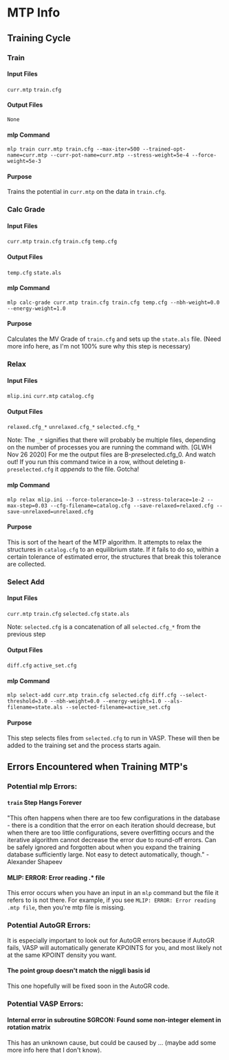 # MTP Info

## Training Cycle

### Train

#### Input Files

`curr.mtp`
`train.cfg`

#### Output Files

`None`

#### mlp Command

`mlp train curr.mtp train.cfg --max-iter=500 --trained-opt-name=curr.mtp --curr-pot-name=curr.mtp --stress-weight=5e-4 --force-weight=5e-3`

#### Purpose

Trains the potential in `curr.mtp` on the data in `train.cfg`.

### Calc Grade

#### Input Files

`curr.mtp`
`train.cfg`
`train.cfg`
`temp.cfg`

#### Output Files

`temp.cfg`
`state.als`

#### mlp Command

`mlp calc-grade curr.mtp train.cfg train.cfg temp.cfg --nbh-weight=0.0 --energy-weight=1.0`

#### Purpose

Calculates the MV Grade of `train.cfg` and sets up the `state.als` file. (Need more info here, as I'm not 100% sure why this step is necessary)

### Relax

#### Input Files

`mlip.ini`
`curr.mtp`
`catalog.cfg`

#### Output Files

`relaxed.cfg_*`
`unrelaxed.cfg_*`
`selected.cfg_*`

Note: The `_*` signifies that there will probably be multiple files, depending on the number of processes you are running the command with.
[GLWH Nov 26 2020]
For me the output files are B-*pre*selected.cfg_0. And watch out! If you run this command twice in a row, without deleting `B-preselected.cfg` it *appends* to the file. Gotcha!


#### mlp Command

`mlp relax mlip.ini --force-tolerance=1e-3 --stress-tolerace=1e-2 --max-step=0.03 --cfg-filename=catalog.cfg --save-relaxed=relaxed.cfg --save-unrelaxed=unrelaxed.cfg`

#### Purpose

This is sort of the heart of the MTP algorithm. It attempts to relax the structures in `catalog.cfg` to an equilibrium state.
If it fails to do so,  within a certain tolerance of estimated error, the structures that break this tolerance are collected.

### Select Add


#### Input Files

`curr.mtp`
`train.cfg`
`selected.cfg`
 `state.als`

Note: `selected.cfg` is a concatenation of all `selected.cfg_*` from the previous step

#### Output Files

`diff.cfg`
`active_set.cfg`

#### mlp Command

`mlp select-add curr.mtp train.cfg selected.cfg diff.cfg --select-threshold=3.0 --nbh-weight=0.0 --energy-weight=1.0 --als-filename=state.als --selected-filename=active_set.cfg`

#### Purpose

This step selects files from `selected.cfg` to run in VASP. These will then be added to the training set and the process starts again.

## Errors Encountered when Training MTP's

### Potential mlp Errors:

#### `train` Step Hangs Forever

"This often happens when there are too few configurations in the database - there is a condition that the error on each iteration should decrease, but when there are too little configurations, severe overfitting occurs and the iterative algorithm cannot decrease the error due to round-off errors. Can be safely ignored and forgotten about when you expand the training database sufficiently large. Not easy to detect automatically, though." - Alexander Shapeev

#### MLIP: ERROR: Error reading .* file

This error occurs when you have an input in an `mlp` command but the file it refers to is not there. For example, if you see `MLIP: ERROR: Error reading .mtp file`, then you're mtp file is missing.

### Potential AutoGR Errors:

It is especially important to look out for AutoGR errors because if AutoGR fails, VASP will automatically generate KPOINTS for you, and most likely not at the same KPOINT density you want.

#### The point group doesn't match the niggli basis id

This one hopefully will be fixed soon in the AutoGR code.

### Potential VASP Errors:

#### Internal error in subroutine SGRCON: Found some non-integer element in rotation matrix

This has an unknown cause, but could be caused by ... (maybe add some more info here that I don't know).
